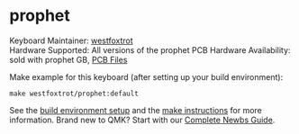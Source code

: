 # prophet

Keyboard Maintainer: [westfoxtrot](https://github.com/westfoxtrot)  
Hardware Supported: All versions of the prophet PCB
Hardware Availability: sold with prophet GB, [PCB Files](https://github.com/westfoxtrot/prophet_pcb)

Make example for this keyboard (after setting up your build environment):

    make westfoxtrot/prophet:default

See the [build environment setup](https://docs.qmk.fm/#/getting_started_build_tools) and the [make instructions](https://docs.qmk.fm/#/getting_started_make_guide) for more information. Brand new to QMK? Start with our [Complete Newbs Guide](https://docs.qmk.fm/#/newbs).
